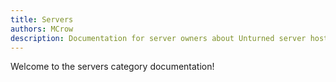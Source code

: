 ```yaml
---
title: Servers
authors: MCrow
description: Documentation for server owners about Unturned server hosting.
---
```


Welcome to the servers category documentation!
